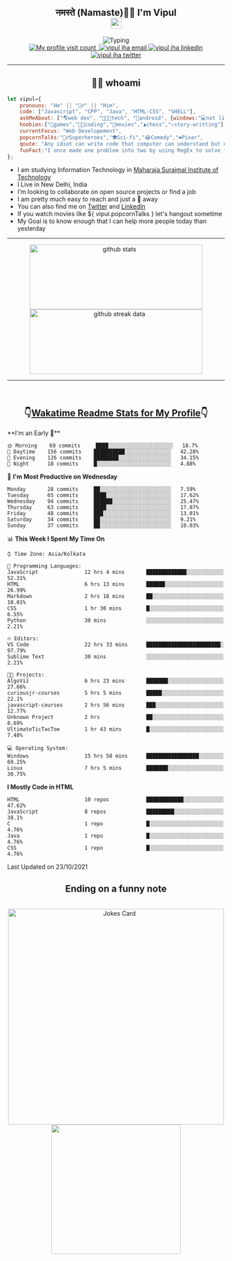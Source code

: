 <h2 align="center">नमस्ते (Namaste)🙏🏻 I'm Vipul<br><img src="https://media.giphy.com/media/hvRJCLFzcasrR4ia7z/giphy.gif" width="25px"></h2>
<div align=center>
<img src="https://readme-typing-svg.herokuapp.com?font=Fira+Code&color=A020E3&center=true&vCenter=true&lines=Web+Developement;Watching+Movies+and+shows;Javascript;Cricket;Linux" alt="Typing">
</div>
<div align=center>
<a href="https://github.com/thevipuljha">
    <img src="https://komarev.com/ghpvc/?username=thevipuljha&color=800080&label=Love+You&style=flat-square" alt="My profile visit count">
</a>
<a href="https://vipuljha.netlify.app">
    <img src="https://img.shields.io/static/v1?label=&style=flat-square&&message=Portfolio&color=339E37" alt="">
</a>
<a href="mailto:vipuljha1142@gmail.com">
    <img src="https://img.shields.io/static/v1?label=&style=flat-square&logoWidth=14&message=vipuljha1142@gmail.com&logo=gmail&labelColor=white&logoColor=EA4335&color=EA4335" alt="vipul jha email">
</a>
<a href="https://www.linkedin.com/in/thevipuljha">
    <img src="https://img.shields.io/static/v1?label=&style=flat-square&logoWidth=14&message=thevipuljha&logo=linkedin&labelColor=white&logoColor=0A66C2&color=0A66C2" alt="vipul jha linkedin">
</a>
<a href="https://twitter.com/thevipuljha">
    <img src="https://img.shields.io/static/v1?label=&style=flat-square&logoWidth=14&message=thevipuljha&logo=twitter&labelColor=white&logoColor=1DA1F2&color=1DA1F2" alt="vipul jha twitter">
</a>
</div>
<hr>
<h2 align="center"> 👨‍💻 whoami</h2>

```javascript
let vipul={
    pronouns: "He" || "🙋‍♂️" || "Him",
    code: ["Javascript", "CPP", "Java", "HTML-CSS", "SHELL"],
    askMeAbout: ["🌎web dev", "👨🏼‍💻tech", "📱android", {windows:"💻not literally"}],
    hoobies:["🏏games","👨‍💻coding","🍿movies","♟️chess","✍️story-writting"],
    currentFocus: "Web Developement",
    popcornTalks:"🦸‍♂️Superheroes","👽Sci-fi","😂Comedy","❤️Pixar",
    qoute: "Any idiot can write code that computer can understand but only good developers can write code that humans can understand",
    funFact:"I once made one problem into two by using RegEx to solve first problem"
};
```

- I am studying Information Technology in [Maharaja Surajmal Institute of Technology](https://www.msit.in/)
- I Live in New Delhi, India
- I’m looking to collaborate on open source projects or find a job
- I am pretty much easy to reach and just a 👋 away
- You can also find me on [Twitter](https://twitter.com/thevipuljha) and [LinkedIn](https://www.linkedin.com/in/thevipuljha)
- If you watch movies like ${ vipul.popcornTalks } let's hangout sometime
- My Goal is to know enough that I can help more people today than yesterday
<hr>
<div align=center>
<a href="https://github.com/anuraghazra/github-readme-stats"><img src = "https://github-readme-stats.vercel.app/api?username=thevipuljha&show_icons=true&count_private=true&custom_title=MY+GITHUB+DATA&theme=radical&border_color=753778"  alt="github stats" height="150" width="400"></a>
<a href="https://github.com/DenverCoder1/github-readme-streak-stats"><img src = "http://github-readme-streak-stats.herokuapp.com?user=thevipuljha&theme=radical&fire=FFE608&border=753778" alt="github streak data" height="150" width="400"></a>
</div>
<hr>
<br>

<h2 align=center>👇<a href="https://wakatime.com/">Wakatime </a><a href="https://github.com/anmol098/waka-readme-stats">Readme Stats for My Profile</a>👇</h2>
<!--START_SECTION:waka-->
**I'm an Early 🐤** 

```text
🌞 Morning    69 commits     ████░░░░░░░░░░░░░░░░░░░░░   18.7% 
🌆 Daytime    156 commits    ██████████░░░░░░░░░░░░░░░   42.28% 
🌃 Evening    126 commits    ████████░░░░░░░░░░░░░░░░░   34.15% 
🌙 Night      18 commits     █░░░░░░░░░░░░░░░░░░░░░░░░   4.88%

```
📅 **I'm Most Productive on Wednesday** 

```text
Monday       28 commits     ██░░░░░░░░░░░░░░░░░░░░░░░   7.59% 
Tuesday      65 commits     ████░░░░░░░░░░░░░░░░░░░░░   17.62% 
Wednesday    94 commits     ██████░░░░░░░░░░░░░░░░░░░   25.47% 
Thursday     63 commits     ████░░░░░░░░░░░░░░░░░░░░░   17.07% 
Friday       48 commits     ███░░░░░░░░░░░░░░░░░░░░░░   13.01% 
Saturday     34 commits     ██░░░░░░░░░░░░░░░░░░░░░░░   9.21% 
Sunday       37 commits     ██░░░░░░░░░░░░░░░░░░░░░░░   10.03%

```


📊 **This Week I Spent My Time On** 

```text
⌚︎ Time Zone: Asia/Kolkata

💬 Programming Languages: 
JavaScript               12 hrs 4 mins       █████████████░░░░░░░░░░░░   52.31% 
HTML                     6 hrs 13 mins       ██████░░░░░░░░░░░░░░░░░░░   26.99% 
Markdown                 2 hrs 18 mins       ██░░░░░░░░░░░░░░░░░░░░░░░   10.01% 
CSS                      1 hr 30 mins        █░░░░░░░░░░░░░░░░░░░░░░░░   6.55% 
Python                   30 mins             ░░░░░░░░░░░░░░░░░░░░░░░░░   2.21%

🔥 Editors: 
VS Code                  22 hrs 33 mins      ████████████████████████░   97.79% 
Sublime Text             30 mins             ░░░░░░░░░░░░░░░░░░░░░░░░░   2.21%

🐱‍💻 Projects: 
AlgoViz                  6 hrs 23 mins       ███████░░░░░░░░░░░░░░░░░░   27.66% 
curiousjr-courses        5 hrs 5 mins        █████░░░░░░░░░░░░░░░░░░░░   22.1% 
javascript-courses       2 hrs 56 mins       ███░░░░░░░░░░░░░░░░░░░░░░   12.77% 
Unknown Project          2 hrs               ██░░░░░░░░░░░░░░░░░░░░░░░   8.69% 
UltimateTicTacToe        1 hr 43 mins        █░░░░░░░░░░░░░░░░░░░░░░░░   7.48%

💻 Operating System: 
Windows                  15 hrs 58 mins      █████████████████░░░░░░░░   69.25% 
Linux                    7 hrs 5 mins        ███████░░░░░░░░░░░░░░░░░░   30.75%

```

**I Mostly Code in HTML** 

```text
HTML                     10 repos            ████████████░░░░░░░░░░░░░   47.62% 
JavaScript               8 repos             █████████░░░░░░░░░░░░░░░░   38.1% 
C                        1 repo              █░░░░░░░░░░░░░░░░░░░░░░░░   4.76% 
Java                     1 repo              █░░░░░░░░░░░░░░░░░░░░░░░░   4.76% 
CSS                      1 repo              █░░░░░░░░░░░░░░░░░░░░░░░░   4.76%

```



 Last Updated on 23/10/2021
<!--END_SECTION:waka-->

<div align=center>
<h2 align=center> Ending on a funny note</h2>
<br>
<img src="https://readme-jokes.vercel.app/api?theme=tokyonight" alt="Jokes Card" width="500"/>
<br>
<img src="https://media.giphy.com/media/3o6Zt6KHxJTbXCnSvu/giphy.gif" width="300"/>
</div>
